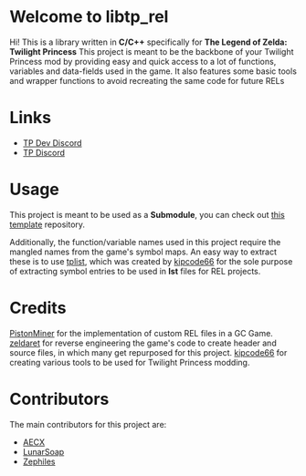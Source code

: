 # Welcome to libtp_rel

Hi! This is a library written in **C/C++** specifically for **The Legend of Zelda: Twilight Princess**
This project is meant to be the backbone of your Twilight Princess mod by providing easy and quick access to a lot of functions, variables and data-fields used in the game.
It also features some basic tools and wrapper functions to avoid recreating the same code for future RELs

# Links
 - [TP Dev Discord](//discord.gg/aZx8ZFcSPy)
 - [TP Discord](//discord.gg/tp)

# Usage
This project is meant to be used as a **Submodule**, you can check out [this template](//github.com/zsrtp/REL) repository.

Additionally, the function/variable names used in this project require the mangled names from the game's symbol maps. An easy way to extract these is to use [tplist](https://github.com/kipcode66/tplist), which was created by [kipcode66](https://github.com/kipcode66) for the sole purpose of extracting symbol entries to be used in **lst** files for REL projects.

# Credits
[PistonMiner](https://github.com/PistonMiner) for the implementation of custom REL files in a GC Game.
[zeldaret](https://github.com/zeldaret/tp) for reverse engineering the game's code to create header and source files, in which many get repurposed for this project.
[kipcode66](https://github.com/kipcode66) for creating various tools to be used for Twilight Princess modding.

# Contributors
The main contributors for this project are:
* [AECX](//github.com/AECX)
* [LunarSoap](//github.com/lunarsoap5)
* [Zephiles](//github.com/Zephiles)
